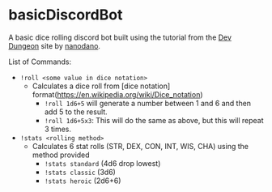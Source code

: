 # basicDiscordBot
A basic dice rolling discord bot built using the tutorial from the [Dev Dungeon](https://www.devdungeon.com/content/javascript-discord-bot-tutorial) site by [nanodano](https://www.devdungeon.com/users/nanodano).

List of Commands: 
  * `!roll <some value in dice notation>`
    * Calculates a dice roll from [dice notation] format(https://en.wikipedia.org/wiki/Dice_notation)
      * `!roll 1d6+5` will generate a number between 1 and 6 and then add 5 to the result. 
      * `!roll 1d6+5x3`: This will do the same as above, but this will repeat 3 times.
  * `!stats <rolling method>`
    * Calculates 6 stat rolls (STR, DEX, CON, INT, WIS, CHA) using the method provided 
      * `!stats standard`  (4d6 drop lowest)
      * `!stats classic` (3d6)
      * `!stats heroic` (2d6+6)

